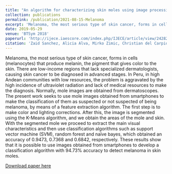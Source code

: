 ```yaml
---
title: "An algorithm for characterizing skin moles using image processing and machine learning"
collection: publications
permalink: /publication/2021-08-15-Melanoma
excerpt: 'Melanoma, the most serious type of skin cancer, forms in cells (melanocytes) that produce melanin, the pigment that gives color to the skin. There are low-income regions that lack specialized dermatologists, causing skin cancer to be diagnosed in advanced stages. In Peru, in high Andean communities with low resources, the problem is aggravated by the high incidence of ultraviolet radiation and lack of medical resources to make the diagnosis. Normally, mole images are obtained from dermatoscopes. The present work seeks to use mole images obtained from smartphones to make the classification of them as suspected or not suspected of being melanoma, by means of a feature extraction algorithm. The first step is to make color and lighting corrections. After this, the image is segmented using the K-Means algorithm, and we obtain the areas of the mole and skin. With the segmented mole we proceed to extract the main visual characteristics and then use classification algorithms such as support vector machine (SVM), random forest and naïve bayes, which obtained an accuracy of 0.9473, 0.7368 and 0.6842, respectively. These results show that it is possible to use images obtained from smartphones to develop a classification algorithm with 94.73% accuracy to detect melanoma in skin moles.'
date: 2019-05-29
venue: 'BTSym 2018'
paperurl: 'http://ijece.iaescore.com/index.php/IJECE/article/view/24282'
citation: 'Zaid Sanchez, Alicia Alva, Mirko Zimic, Christian del Carpio International Journal of Electrical and Computer Engineering (IJECE) Vol 11, No 4 '
---
```

Melanoma, the most serious type of skin cancer, forms in cells (melanocytes) that produce melanin, the pigment that gives color to the skin. There are low-income regions that lack specialized dermatologists, causing skin cancer to be diagnosed in advanced stages. In Peru, in high Andean communities with low resources, the problem is aggravated by the high incidence of ultraviolet radiation and lack of medical resources to make the diagnosis. Normally, mole images are obtained from dermatoscopes. The present work seeks to use mole images obtained from smartphones to make the classification of them as suspected or not suspected of being melanoma, by means of a feature extraction algorithm. The first step is to make color and lighting corrections. After this, the image is segmented using the K-Means algorithm, and we obtain the areas of the mole and skin. With the segmented mole we proceed to extract the main visual characteristics and then use classification algorithms such as support vector machine (SVM), random forest and naïve bayes, which obtained an accuracy of 0.9473, 0.7368 and 0.6842, respectively. These results show that it is possible to use images obtained from smartphones to develop a classification algorithm with 94.73% accuracy to detect melanoma in skin moles.

[Download paper here](http://ijece.iaescore.com/index.php/IJECE/article/view/24282/14972)
